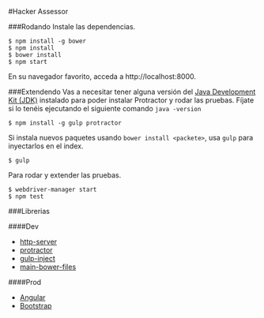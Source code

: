#Hacker Assessor

###Rodando
Instale las dependencias.

    $ npm install -g bower
    $ npm install
    $ bower install
    $ npm start

En su navegador favorito, acceda a http://localhost:8000.

###Extendendo
Vas a necesitar tener alguna versión del [Java Development Kit (JDK)](http://www.oracle.com/technetwork/java/javase/downloads/index.html) instalado para poder instalar Protractor y rodar las pruebas. Fíjate si lo tenéis ejecutando el siguiente comando `java -version`

    $ npm install -g gulp protractor

Si instala nuevos paquetes usando `bower install <packete>`, usa `gulp` para inyectarlos en el index.

    $ gulp
Para rodar y extender las pruebas.

    $ webdriver-manager start
    $ npm test


###Librerias

####Dev
* [http-server](https://www.npmjs.com/package/http-server)
* [protractor](https://angular.github.io/protractor/)
* [gulp-inject](https://www.npmjs.org/package/gulp-inject)  
* [main-bower-files](https://www.npmjs.org/package/main-bower-files)

####Prod
* [Angular](https://angularjs.org/)
* [Bootstrap](http://getbootstrap.com/)
